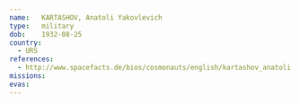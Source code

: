 ```yaml
---
name:	KARTASHOV, Anatoli Yakovlevich
type:	military
dob:	1932-08-25
country:
  - URS
references:
  - http://www.spacefacts.de/bios/cosmonauts/english/kartashov_anatoli.htm
missions:
evas:
---
```

